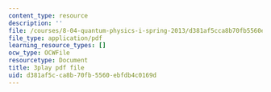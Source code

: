 ```yaml
---
content_type: resource
description: ''
file: /courses/8-04-quantum-physics-i-spring-2013/d381af5cca8b70fb5560ebfdb4c0169d_Rc1vFAUnRUM.pdf
file_type: application/pdf
learning_resource_types: []
ocw_type: OCWFile
resourcetype: Document
title: 3play pdf file
uid: d381af5c-ca8b-70fb-5560-ebfdb4c0169d
---
```

